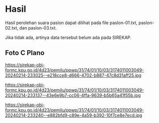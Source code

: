 # Hasil

Hasil perolehan suara paslon dapat dilihat pada file paslon-01.txt, paslon-02.txt, dan paslon-03.txt.

Jika tidak ada, artinya data tersebut belum ada pada SIREKAP.

## Foto C Plano

https://sirekap-obj-formc.kpu.go.id/4d23/pemilu/ppwp/31/74/01/10/03/3174011003049-20240214-233025--e218cce8-d666-4702-b887-47c8d31aff25.jpg

https://sirekap-obj-formc.kpu.go.id/4d23/pemilu/ppwp/31/74/01/10/03/3174011003049-20240214-233137--43e6e9b7-cc06-4ffa-9639-b5b65a41f55b.jpg

https://sirekap-obj-formc.kpu.go.id/4d23/pemilu/ppwp/31/74/01/10/03/3174011003049-20240214-233240--e882bfd9-c89e-4a59-b392-10f7ce8e7ecd.jpg
